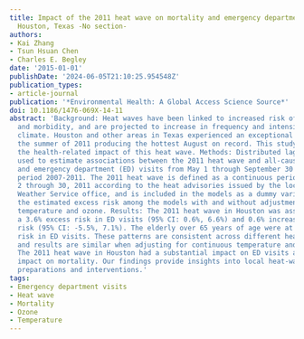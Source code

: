 ```yaml
---
title: Impact of the 2011 heat wave on mortality and emergency department visits in
  Houston, Texas -No section-
authors:
- Kai Zhang
- Tsun Hsuan Chen
- Charles E. Begley
date: '2015-01-01'
publishDate: '2024-06-05T21:10:25.954548Z'
publication_types:
- article-journal
publication: '*Environmental Health: A Global Access Science Source*'
doi: 10.1186/1476-069X-14-11
abstract: 'Background: Heat waves have been linked to increased risk of mortality
  and morbidity, and are projected to increase in frequency and intensity in a changing
  climate. Houston and other areas in Texas experienced an exceptional heat wave in
  the summer of 2011 producing the hottest August on record. This study aims to assess
  the health-related impact of this heat wave. Methods: Distributed lag models were
  used to estimate associations between the 2011 heat wave and all-cause mortality
  and emergency department (ED) visits from May 1 through September 30 for the five-year
  period 2007-2011. The 2011 heat wave is defined as a continuous period from August
  2 through 30, 2011 according to the heat advisories issued by the local National
  Weather Service office, and is included in the models as a dummy variable. We compared
  the estimated excess risk among the models with and without adjustment of continuous
  temperature and ozone. Results: The 2011 heat wave in Houston was associated with
  a 3.6% excess risk in ED visits (95% CI: 0.6%, 6.6%) and 0.6% increase in mortality
  risk (95% CI: -5.5%, 7.1%). The elderly over 65 years of age were at the greatest
  risk in ED visits. These patterns are consistent across different heat-wave definitions,
  and results are similar when adjusting for continuous temperature and ozone. Conclusions:
  The 2011 heat wave in Houston had a substantial impact on ED visits and no significant
  impact on mortality. Our findings provide insights into local heat-wave and health
  preparations and interventions.'
tags:
- Emergency department visits
- Heat wave
- Mortality
- Ozone
- Temperature
---
```

